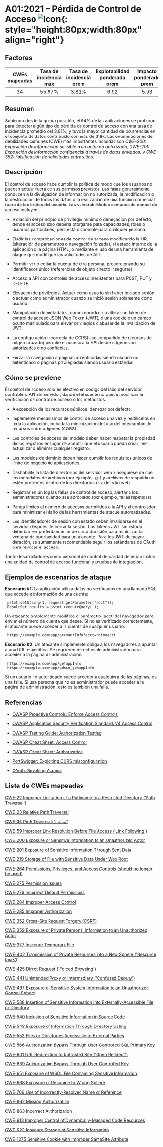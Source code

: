 # A01:2021 – Pérdida de Control de Acceso    ![icon](assets/TOP_10_Icons_Final_Broken_Access_Control.png){: style="height:80px;width:80px" align="right"}

## Factores

| CWEs mapeadas | Tasa de incidencia máx | Tasa de incidencia prom | Explotabilidad ponderada prom| Impacto ponderado prom | Cobertura máx | Cobertura prom | Incidencias totales | Total CVEs |
|:-------------:|:--------------------:|:--------------------:|:--------------:|:--------------:|:----------------------:|:---------------------:|:-------------------:|:------------:|
| 34          | 55.97%             | 3.81%              | 6.92                 | 5.93                | 94.55%       | 47.72%       | 318,487           | 19,013     |

## Resumen

Subiendo desde la quinta posición, el 94% de las aplicaciones se probaron para detectar algún tipo de pérdida de control de acceso con una tasa de incidencia promedio del 3,81%, y tuvo la mayor cantidad de ocurrencias en el conjunto de datos contribuido con más de 318k. Las enumeraciones de debilidades comunes (CWE) más importantes incluidas son *CWE-200: Exposición de información sensible a un actor no autorizado*, *CWE-201:
Exposición de información confidencial a través de datos enviados*, y *CWE-352: Falsificación de solicitudes entre sitios*.

## Descripción

El control de acceso hace cumplir la política de modo que los usuarios no pueden actuar fuera de sus permisos previstos. Las fallas generalmente conducen a la divulgación de información no autorizada, la modificación o la destrucción de todos los datos o la realización de una función comercial fuera de los límites del usuario. Las vulnerabilidades comunes de control de acceso incluyen:

-   Violación del principio de privilegio mínimo o denegación por defecto, donde el acceso solo debería otorgarse para capacidades, roles o usuarios particulares, pero está disponible para cualquier persona.

-   Eludir las comprobaciones de control de acceso modificando la URL (alteración de parámetros o navegación forzada), el estado interno de la aplicación o la página HTML, o mediante el uso de una herramienta de ataque que modifique las solicitudes de API.

-   Permitir ver o editar la cuenta de otra persona, proporcionando su identificador único (referencias de objeto directo inseguras)

-   Acceso a API con controles de acceso inexistentes para POST, PUT y DELETE.

-   Elevación de privilegios. Actuar como usuario sin haber iniciado sesión o actuar como administrador cuando se inició sesión solamente como usuario.

-   Manipulación de metadatos, como reproducir o alterar un token de control de acceso JSON Web Token (JWT), o una cookie o un campo oculto manipulado para elevar privilegios o abusar de la invalidación de JWT.

-   La configuración incorrecta de CORS(Uso compartido de recursos de origen cruzado) permite el acceso a la API desde orígenes no autorizados o no confiables.

-   Forzar la navegación a páginas autenticadas siendo usuario no autenticado o páginas privilegiadas siendo usuario estándar.

## Cómo se previene

El control de acceso solo es efectivo en código del lado del servidor confiable o API sin servidor, donde el atacante no puede modificar la verificación de control de acceso o los metadatos.

-   A excepción de los recursos públicos, denegar por defecto.

-   Implemente mecanismos de control de acceso una vez y reutilícelos en toda la aplicación, incluida la minimización del uso del intercambio de recursos entre orígenes (CORS).

-   Los controles de acceso del modelo deben hacer respetar la propiedad de los registros en lugar de aceptar que el usuario pueda crear, leer, actualizar o eliminar cualquier registro.

-   Los modelos de dominio deben hacer cumplir los requisitos únicos de límite de negocio de aplicaciones.

-   Deshabilite la lista de directorios del servidor web y asegúrese de que los metadatos de archivos (por ejemplo, .git) y archivos de respaldo no estén presentes dentro de los directorios raíz del sitio web.

-   Registrar en un log las fallas de control de acceso, alertar a los administradores cuando sea apropiado (por ejemplo, fallas repetidas).

-   Ponga límites al número de accesos permitidos a la API y al controlador para minimizar el daño de las herramientas de ataque automatizadas.

-   Los identificadores de sesión con estado deben invalidarse en el servidor después de cerrar la sesión.
    Los tokens JWT sin estado deberían ser preferiblemente de corta duración para minimizar la ventana de oportunidad para un atacante. Para los JWT de mayor duración, es sumamente recomendable seguir los estándares de OAuth para revocar el acceso.

Tanto desarrolladores como personal de control de calidad deberían incluir una unidad de control de acceso funcional y pruebas de integración.

## Ejemplos de escenarios de ataque

**Escenario #1:** La aplicación utiliza datos no verificados en una llamada SQL que accede a información de una cuenta:

```
 pstmt.setString(1, request.getParameter("acct"));
 ResultSet results = pstmt.executeQuery( );
```

Un atacante simplemente modifica el parámetro 'acct' del navegador para enviar el número de cuenta que desee. Si no es verificado correctamente, el atacante puede acceder a la cuenta de cualquier usuario.

```
 https://example.com/app/accountInfo?acct=notmyacct
```

**Escenario #2:** Un atacante simplemente obliga a los navegadores a apuntar a una URL específica. Se requieren derechos de administrador para acceder a la página de administración.

```
 https://example.com/app/getappInfo
 https://example.com/app/admin_getappInfo
```
Si un usuario no autenticado puede acceder a cualquiera de las páginas, es una falla. Si una persona que no es administrador puede acceder a la página de administración, esto es también una falla.

## Referencias

-   [OWASP Proactive Controls: Enforce Access
    Controls](https://owasp.org/www-project-proactive-controls/v3/en/c7-enforce-access-controls)

-   [OWASP Application Security Verification Standard: V4 Access
    Control](https://owasp.org/www-project-application-security-verification-standard)

-   [OWASP Testing Guide: Authorization
    Testing](https://owasp.org/www-project-web-security-testing-guide/latest/4-Web_Application_Security_Testing/05-Authorization_Testing/README)

-   [OWASP Cheat Sheet: Access Control](https://cheatsheetseries.owasp.org/cheatsheets/Access_Control_Cheat_Sheet.html)

-   [OWASP Cheat Sheet: Authorization](https://cheatsheetseries.owasp.org/cheatsheets/Authorization_Cheat_Sheet.html)

-   [PortSwigger: Exploiting CORS
    misconfiguration](https://portswigger.net/blog/exploiting-cors-misconfigurations-for-bitcoins-and-bounties)

-   [OAuth: Revoking Access](https://www.oauth.com/oauth2-servers/listing-authorizations/revoking-access/)

## Lista de CWEs mapeadas

[CWE-22 Improper Limitation of a Pathname to a Restricted Directory
('Path Traversal')](https://cwe.mitre.org/data/definitions/22.html)

[CWE-23 Relative Path Traversal](https://cwe.mitre.org/data/definitions/23.html)

[CWE-35 Path Traversal: '.../...//'](https://cwe.mitre.org/data/definitions/35.html)

[CWE-59 Improper Link Resolution Before File Access ('Link Following')](https://cwe.mitre.org/data/definitions/59.html)

[CWE-200 Exposure of Sensitive Information to an Unauthorized Actor](https://cwe.mitre.org/data/definitions/200.html)

[CWE-201 Exposure of Sensitive Information Through Sent Data](https://cwe.mitre.org/data/definitions/201.html)

[CWE-219 Storage of File with Sensitive Data Under Web Root](https://cwe.mitre.org/data/definitions/219.html)

[CWE-264 Permissions, Privileges, and Access Controls (should no longer be used)](https://cwe.mitre.org/data/definitions/264.html)

[CWE-275 Permission Issues](https://cwe.mitre.org/data/definitions/275.html)

[CWE-276 Incorrect Default Permissions](https://cwe.mitre.org/data/definitions/276.html)

[CWE-284 Improper Access Control](https://cwe.mitre.org/data/definitions/284.html)

[CWE-285 Improper Authorization](https://cwe.mitre.org/data/definitions/285.html)

[CWE-352 Cross-Site Request Forgery (CSRF)](https://cwe.mitre.org/data/definitions/352.html)

[CWE-359 Exposure of Private Personal Information to an Unauthorized Actor](https://cwe.mitre.org/data/definitions/359.html)

[CWE-377 Insecure Temporary File](https://cwe.mitre.org/data/definitions/377.html)

[CWE-402 Transmission of Private Resources into a New Sphere ('Resource Leak')](https://cwe.mitre.org/data/definitions/402.html)

[CWE-425 Direct Request ('Forced Browsing')](https://cwe.mitre.org/data/definitions/425.html)

[CWE-441 Unintended Proxy or Intermediary ('Confused Deputy')](https://cwe.mitre.org/data/definitions/441.html)

[CWE-497 Exposure of Sensitive System Information to an Unauthorized Control Sphere](https://cwe.mitre.org/data/definitions/497.html)

[CWE-538 Insertion of Sensitive Information into Externally-Accessible File or Directory](https://cwe.mitre.org/data/definitions/538.html)

[CWE-540 Inclusion of Sensitive Information in Source Code](https://cwe.mitre.org/data/definitions/540.html)

[CWE-548 Exposure of Information Through Directory Listing](https://cwe.mitre.org/data/definitions/548.html)

[CWE-552 Files or Directories Accessible to External Parties](https://cwe.mitre.org/data/definitions/552.html)

[CWE-566 Authorization Bypass Through User-Controlled SQL Primary Key](https://cwe.mitre.org/data/definitions/566.html)

[CWE-601 URL Redirection to Untrusted Site ('Open Redirect')](https://cwe.mitre.org/data/definitions/601.html)

[CWE-639 Authorization Bypass Through User-Controlled Key](https://cwe.mitre.org/data/definitions/639.html)

[CWE-651 Exposure of WSDL File Containing Sensitive Information](https://cwe.mitre.org/data/definitions/651.html)

[CWE-668 Exposure of Resource to Wrong Sphere](https://cwe.mitre.org/data/definitions/668.html)

[CWE-706 Use of Incorrectly-Resolved Name or Reference](https://cwe.mitre.org/data/definitions/706.html)

[CWE-862 Missing Authorization](https://cwe.mitre.org/data/definitions/862.html)

[CWE-863 Incorrect Authorization](https://cwe.mitre.org/data/definitions/863.html)

[CWE-913 Improper Control of Dynamically-Managed Code Resources](https://cwe.mitre.org/data/definitions/913.html)

[CWE-922 Insecure Storage of Sensitive Information](https://cwe.mitre.org/data/definitions/922.html)

[CWE-1275 Sensitive Cookie with Improper SameSite Attribute](https://cwe.mitre.org/data/definitions/1275.html)
